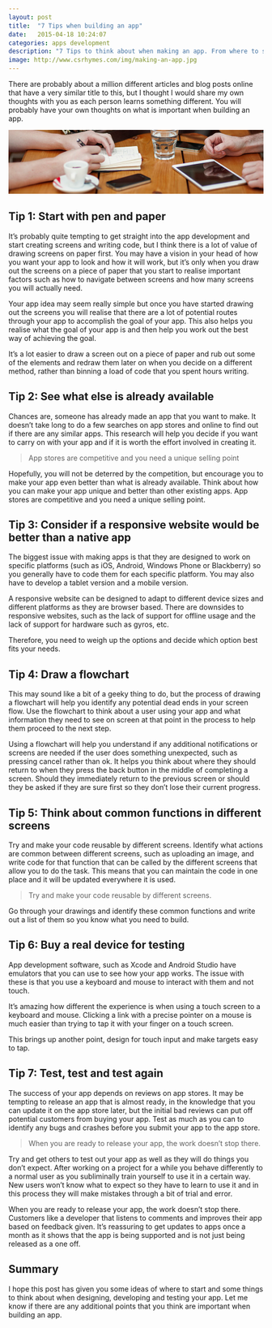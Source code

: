 ```yaml
---
layout: post
title:  "7 Tips when building an app"
date:   2015-04-18 10:24:07
categories: apps development
description: "7 Tips to think about when making an app. From where to start and when to release your app to the public!"
image: http://www.csrhymes.com/img/making-an-app.jpg
---
```


There are probably about a million different articles and blog posts online that have a very similar title to this, but I thought I would share my own thoughts with you as each person learns something different. You will probably have your own thoughts on what is important when building an app. 

![Making an app](/img/making-an-app.jpg "Making an app")

## Tip 1: Start with pen and paper

It’s probably quite tempting to get straight into the app development and start creating screens and writing code, but I think there is a lot of value of drawing screens on paper first. You may have a vision in your head of how you want your app to look and how it will work, but it’s only when you draw out the screens on a piece of paper that you start to realise important factors such as how to navigate between screens and how many screens you will actually need. 

Your app idea may seem really simple but once you have started drawing out the screens you will realise that there are a lot of potential routes through your app to accomplish the goal of your app. This also helps you realise what the goal of your app is and then help you work out the best way of achieving the goal. 

It’s a lot easier to draw a screen out on a piece of paper and rub out some of the elements and redraw them later on when you decide on a different method, rather than binning a load of code that you spent hours writing. 

## Tip 2: See what else is already available

Chances are, someone has already made an app that you want to make. It doesn’t take long to do a few searches on app stores and online to find out if there are any similar apps. This research will help you decide if you want to carry on with your app and if it is worth the effort involved in creating it. 

> App stores are competitive and you need a unique selling point

Hopefully, you will not be deterred by the competition, but encourage you to make your app even better than what is already available. Think about how you can make your app unique and better than other existing apps. App stores are competitive and you need a unique selling point.

## Tip 3: Consider if a responsive website would be better than a native app

The biggest issue with making apps is that they are designed to work on specific platforms (such as iOS, Android, Windows Phone or Blackberry) so you generally have to code them for each specific platform. You may also have to develop a tablet version and a mobile version.

A responsive website can be designed to adapt to different device sizes and different platforms as they are browser based. There are downsides to responsive websites, such as the lack of support for offline usage and the lack of support for hardware such as gyros, etc. 

Therefore, you need to weigh up the options and decide which option best fits your needs.

## Tip 4: Draw a flowchart

This may sound like a bit of a geeky thing to do, but the process of drawing a flowchart will help you identify any potential dead ends in your screen flow. Use the flowchart to think about a user using your app and what information they need to see on screen at that point in the process to help them proceed to the next step. 

Using a flowchart will help you understand if any additional notifications or screens are needed if the user does something unexpected, such as pressing cancel rather than ok. It helps you think about where they should return to when they press the back button in the middle of completing a screen. Should they immediately return to the previous screen or should they be asked if they are sure first so they don’t lose their current progress.

## Tip 5: Think about common functions in different screens

Try and make your code reusable by different screens. Identify what actions are common between different screens, such as uploading an image, and write code for that function that can be called by the different screens that allow you to do the task. This means that you can maintain the code in one place and it will be updated everywhere it is used. 

> Try and make your code reusable by different screens.

Go through your drawings and identify these common functions and write out a list of them so you know what you need to build. 

## Tip 6: Buy a real device for testing

App development software, such as Xcode and Android Studio have emulators that you can use to see how your app works. The issue with these is that you use a keyboard and mouse to interact with them and not touch. 

It’s amazing how different the experience is when using a touch screen to a keyboard and mouse. Clicking a link with a precise pointer on a mouse is much easier than trying to tap it with your finger on a touch screen. 

This brings up another point, design for touch input and make targets easy to tap.

## Tip 7: Test, test and test again

The success of your app depends on reviews on app stores. It may be tempting to release an app that is almost ready, in the knowledge that you can update it on the app store later, but the initial bad reviews can put off potential customers from buying your app. Test as much as you can to identify any bugs and crashes before you submit your app to the app store. 

> When you are ready to release your app, the work doesn’t stop there.

Try and get others to test out your app as well as they will do things you don’t expect. After working on a project for a while you behave differently to a normal user as you subliminally train yourself to use it in a certain way. New users won’t know what to expect so they have to learn to use it and in this process they will make mistakes through a bit of trial and error. 

When you are ready to release your app, the work doesn’t stop there. Customers like a developer that listens to comments and improves their app based on feedback given. It’s reassuring to get updates to apps once a month as it shows that the app is being supported and is not just being released as a one off. 

## Summary

I hope this post has given you some ideas of where to start and some things to think about when designing, developing and testing your app. Let me know if there are any additional points that you think are important when building an app. 
